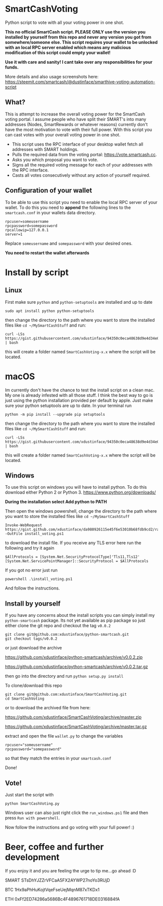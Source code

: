 # SmartCashVoting
Python script to vote with all your voting power in one shot.

**This no official SmartCash script. PLEASE ONLY use the version you installed by yourself
from this repo and never any version you got from somewhere/someone else. This script requires
your wallet to be unlocked with an local RPC server enabled which means any malicious modification of this script could empty your wallet!**

**Use it with care and sanity! I cant take over any responsibilities for your funds.**

More details and also usage screenshots here: https://steemit.com/smartcash/@dustinface/smarthive-voting-automation-script

## What?
This is attempt to increase the overall voting power for the SmartCash voting portal.
I assume people who have split their SMART's into many addresses (Nodes, SmartRewards or whatever reasons)
currently don't have the most motivation to vote with their full power. With this script
you can cast votes with your overall voting power in one shot.

- This script uses the RPC interface of your desktop wallet fetch all addresses with SMART holdings.
- Pulls the required data from the voting portal: https://vote.smartcash.cc.
- Asks you which proposal you want to vote.
- Signs all the required voting message for each of your addresses with the RPC interface.
- Casts all votes consecutively without any action of yourself required.

## Configuration of your wallet
To be able to use this script you need to enable the local RPC server of your wallet. To do this
you need to **append** the following lines to the `smartcash.conf` in your wallets data directory.

```
rpcuser=someusername
rpcpassword=somepassword
rpcallowip=127.0.0.1
server=1
```

Replace `someusername` and `somepassword` with your desired ones.

**You need to restart the wallet afterwards**

# Install by script

## Linux

First make sure `python` and `python-setuptools` are installed and up to date

```
sudo apt install python python-setuptools
```

then change the directory to the path where you want to store the installed files like `cd ~/MySmartCashStuff` and run:

```
curl -LSs https://gist.githubusercontent.com/xdustinface/94350c0eca48638d9e4d34e0f6218524/raw | bash
```

this will create a folder named `SmartCashVoting-x.x` where the script will be located.

# macOS

Im currently don't have the chance to test the install script on a clean mac. My one is already infested with all those stuff. I think the best way to go is just using the python installation provided per default by apple. Just make sure your python setuptools are up to date. In your terminal run

```
python -m pip install --upgrade pip setuptools
```

then change the directory to the path where you want to store the installed files like `cd ~/MySmartCashStuff` and run:

```
curl -LSs https://gist.githubusercontent.com/xdustinface/94350c0eca48638d9e4d34e0f6218524/raw | bash
```

this will create a folder named `SmartCashVoting-x.x` where the script will be located.

## Windows

To use this script on windows you will have to install python. To do this download either
Python 2 or Python 3.
https://www.python.org/downloads/

 **During the installation select Add python to PATH**

Then open the windows powershell, change the directory to the path where you want to
store the installed files like `cd ~/MySmartCashStuff`

```
Invoke-WebRequest https://gist.github.com/xdustinface/da980926115e45f6e53010b68fdb9cd2/raw -OutFile install_voting.ps1
```

to download the install file. If you receive any TLS error here run the following and try it again

```
$AllProtocols = [System.Net.SecurityProtocolType]'Tls11,Tls12'
[System.Net.ServicePointManager]::SecurityProtocol = $AllProtocols
```

If you got no error just run

```
powershell .\install_voting.ps1
```

And follow the instructions.

## Install by yourself

If you have any concerns about the install scripts you can simply install my `python-smartcash` package. Its not yet
available as pip package so just either clone the git repo and checkout the tag `v0.0.2`

```
git clone git@github.com:xdustinface/python-smartcash.git
git checkout tags/v0.0.2
```

or just download the archive

https://github.com/xdustinface/python-smartcash/archive/v0.0.2.zip

https://github.com/xdustinface/python-smartcash/archive/v0.0.2.tar.gz

then go into the directory and run `python setup.py install`

To clone/download this repo

```
git clone git@github.com:xdustinface/SmartCashVoting.git
cd SmartCashVoting
```

or to download the archived file from here:

https://github.com/xdustinface/SmartCashVoting/archive/master.zip

https://github.com/xdustinface/SmartCashVoting/archive/master.tar.gz

extract and open the file `wallet.py` to change the variables

```
rpcuser="someusername"
rpcpassword="somepassword"
```

so that they match the entries in your `smartcash.conf`

Done!

## Vote!

Just start the script with

```
python SmartCashVoting.py
```

Windows user can also just right click the `run_windows.ps1` file and then press
`Run with powershell`.

Now follow the instructions and go voting with your full power! :)

# Beer, coffee and further development
If you enjoy it and you are feeling the urge to tip me...go ahead :D

SMART STsDhYJZZrVFCaA5FX2AYWP27noYo3RUjD

BTC 1Hx9aPhHuKojtVqeFseUejMqnM87xTKDx1

ETH 0xFf2ED74286a5686Bc4F4896761718DE0316884fA
